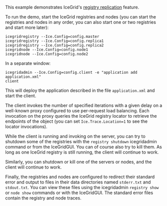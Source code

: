 This example demonstrates IceGrid's [registry replication][1] feature.

To run the demo, start the IceGrid registries and nodes (you can start
the registries and nodes in any order, you can also start one or two
registries and start more later):

```
icegridregistry --Ice.Config=config.master
icegridregistry --Ice.Config=config.replica1
icegridregistry --Ice.Config=config.replica2
icegridnode --Ice.Config=config.node1
icegridnode --Ice.Config=config.node2
```

In a separate window:

```
icegridadmin --Ice.Config=config.client -e "application add application.xml"
client
```

This will deploy the application described in the file `application.xml` and
start the client.

The client invokes the number of specified iterations with a given
delay on a well-known proxy configured to use per-request load
balancing. Each invocation on the proxy queries the IceGrid registry
locator to retrieve the endpoints of the object (you can set
`Ice.Trace.Location=1` to see the locator invocations).

While the client is running and invoking on the server, you can try to
shutdown some of the registries with the `registry shutdown`
icegridadmin command or from the IceGridGUI. You can of course
also try to kill them. As long as one IceGrid registry is still
running, the client will continue to work.

Similarly, you can shutdown or kill one of the servers or nodes, and
the client will continue to work.

Finally, the registries and nodes are configured to redirect their
standard error and output to files in their data directories named
`stderr.txt` and `stdout.txt`. You can view these files using the
icegridadmin `registry show` or `node show` commands or with the
IceGridGUI. The standard error files contain the registry and
node traces.

[1]: https://doc.zeroc.com/display/Ice37/Registry+Replication
